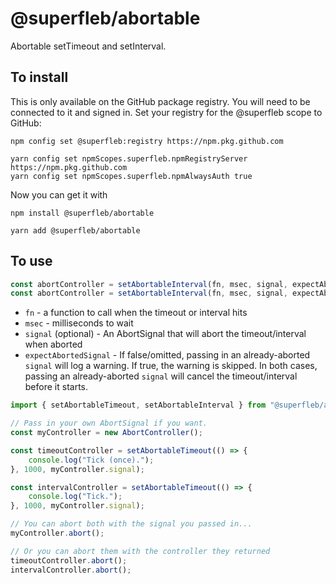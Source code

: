 # @superfleb/abortable

Abortable setTimeout and setInterval.

## To install

This is only available on the GitHub package registry. You will need to be connected to it and signed in.
Set your registry for the @superfleb scope to GitHub:

```shell
npm config set @superfleb:registry https://npm.pkg.github.com
```
```shell
yarn config set npmScopes.superfleb.npmRegistryServer https://npm.pkg.github.com
yarn config set npmScopes.superfleb.npmAlwaysAuth true
```

Now you can get it with

```shell
npm install @superfleb/abortable
```
```shell
yarn add @superfleb/abortable
```

## To use

```javascript
const abortController = setAbortableInterval(fn, msec, signal, expectAbortedSignal);
const abortController = setAbortableInterval(fn, msec, signal, expectAbortedSignal);
```

* `fn` - a function to call when the timeout or interval hits
* `msec` - milliseconds to wait
* `signal` (optional) - An AbortSignal that will abort the timeout/interval when aborted
* `expectAbortedSignal` - If false/omitted, passing in an already-aborted `signal` will log a warning.
   If true, the warning is skipped. In both cases, passing an already-aborted `signal` will cancel the timeout/interval
   before it starts.

```javascript
import { setAbortableTimeout, setAbortableInterval } from "@superfleb/abortable"

// Pass in your own AbortSignal if you want.
const myController = new AbortController();

const timeoutController = setAbortableTimeout(() => {
	console.log("Tick (once).");
}, 1000, myController.signal);

const intervalController = setAbortableTimeout(() => {
	console.log("Tick.");
}, 1000, myController.signal);

// You can abort both with the signal you passed in...
myController.abort();

// Or you can abort them with the controller they returned
timeoutController.abort();
intervalController.abort();
```


